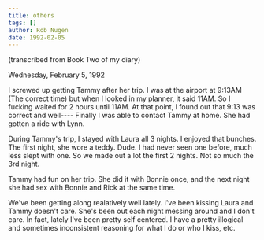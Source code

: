 ```yaml
---
title: others
tags: []
author: Rob Nugen
date: 1992-02-05
---
```


<p class=note>(transcribed from Book Two of my diary)</p>

<p class=date>Wednesday, February 5, 1992</p>

<p>I screwed up getting Tammy after her trip.  I was at the airport at
9:13AM (The correct time) but when I looked in my planner, it said
11AM.  So I fucking waited for 2 hours until 11AM.  At that point, I
found out that 9:13 was correct and well---- Finally I was able to
contact Tammy at home.  She had gotten a ride with Lynn.

<p>During Tammy's trip, I stayed with Laura all 3 nights.  I enjoyed
that bunches.  The first night, she wore a teddy.  Dude.  I had never
seen one before, much less slept with one.  So we made out a lot the
first 2 nights.  Not so much the 3rd night.

<p>Tammy had fun on her trip.  She did it with Bonnie once, and the
next night she had sex with Bonnie and Rick at the same time.

<p>We've been getting along realatively well lately.  I've been
kissing Laura and Tammy doesn't care.  She's been out each night
messing around and I don't care.  In fact, lately I've been pretty
self centered.  I have a pretty illogical and sometimes inconsistent
reasoning for what I do or who I kiss, etc.
